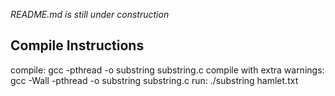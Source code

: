 *README.md is still under construction*
## Compile Instructions
compile: gcc -pthread -o substring substring.c
compile with extra warnings: gcc -Wall -pthread -o substring substring.c
run: ./substring hamlet.txt
